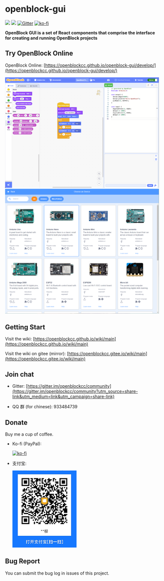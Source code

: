 # openblock-gui

![](https://img.shields.io/circleci/build/github/openblockcc/openblock-gui/develop) ![](https://img.shields.io/github/license/openblockcc/openblock-gui) [![Gitter](https://badges.gitter.im/openblockcc/community.svg)](https://gitter.im/openblockcc/community?utm_source=badge&utm_medium=badge&utm_campaign=pr-badge) [![ko-fi](https://img.shields.io/badge/donate-sponsors-ea4aaa.svg?logo=ko-fi)](https://ko-fi.com/X8X66DATO)

**OpenBlock GUI is a set of React components that comprise the interface for creating and running OpenBlock projects**

## Try OpenBlock Online

OpenBlock Online: [https://openblockcc.github.io/openblock-gui/develop/](https://openblockcc.github.io/openblock-gui/develop/)

![screenshot1](./docs/screenshot1.png)
![screenshot2](./docs/screenshot2.png)

## Getting Start

Visit the wiki: [https://openblockcc.github.io/wiki/main](https://openblockcc.github.io/wiki/main)

Visit the wiki on gitee (mirror): [https://openblockcc.gitee.io/wiki/main](https://openblockcc.gitee.io/wiki/main)

## Join chat

- Gitter: [https://gitter.im/openblockcc/community](https://gitter.im/openblockcc/community?utm_source=share-link&utm_medium=link&utm_campaign=share-link)

- QQ 群 (for chinese): 933484739

## Donate

Buy me a cup of coffee.

- Ko-fi (PayPal):

    [![ko-fi](https://ko-fi.com/img/githubbutton_sm.svg)](https://ko-fi.com/X8X66DATO)

- 支付宝:

    ![alipayQRCode](./docs/alipayQRCode.png)

## Bug Report

You can submit the bug log in issues of this project.
